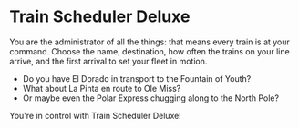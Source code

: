 # Train Scheduler Deluxe

You are the administrator of all the things: that means every train is at your command.
Choose the name, destination, how often the trains on your line arrive, and the first arrival to set your fleet in motion.

- Do you have El Dorado in transport to the Fountain of Youth?
- What about La Pinta en route to Ole Miss?
- Or maybe even the Polar Express chugging along to the North Pole?

You're in control with Train Scheduler Deluxe!
